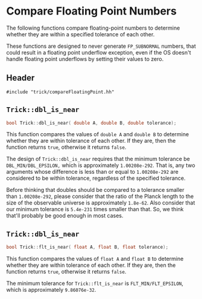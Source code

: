 
# Compare Floating Point Numbers

The following functions compare floating-point numbers to determine whether they are within a specified tolerance of each other.

These functions are designed to never generate ```FP_SUBNORMAL``` numbers, that could result in a floating point underflow exception, even if the OS doesn't handle floating point underflows by setting their values to zero.

## Header

```#include "trick/compareFloatingPoint.hh" ```

## ```Trick::dbl_is_near```
```c
bool Trick::dbl_is_near( double A, double B, double tolerance);
```

This function compares the values of ```double A``` and ```double B``` to determine whether they are within tolerance of each other. If they are, then the function returns ```true```, otherwise it returns ```false```.

The design of ```Trick::dbl_is_near``` requires that the minimum tolerance be ```DBL_MIN/DBL_EPSILON,``` which is approximately ```1.00208e-292```. That is, any two arguments whose difference is less than or equal to ```1.00208e-292``` are considered to be within tolerance, regardless of the specified tolerance.

Before thinking that doubles should be compared to a tolerance smaller than ```1.00208e-292```, please consider that the ratio of the Planck length to the size of the observable universe is approximately ```1.8e-62```. Also consider that our minimum tolerance is ```5.4e-231``` times smaller than that. So, we think that'll probably be good enough in most cases.

## ```Trick::dbl_is_near```

```c
bool Trick::flt_is_near( float A, float B, float tolerance);
```

This function compares the values of ```float A``` and ```float B``` to determine whether they are within tolerance of each other. If they are, then the function returns ```true```, otherwise it returns ```false```.

The minimum tolerance for ```Trick::flt_is_near``` is ```FLT_MIN/FLT_EPSILON```, which is approximately ```9.86076e-32```.

